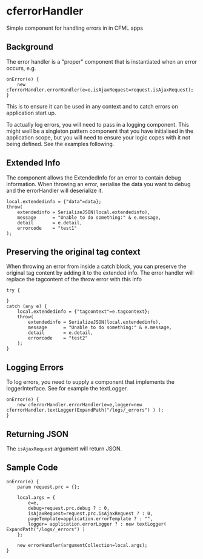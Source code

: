 # cferrorHandler

Simple component for handling errors in in CFML apps

## Background

The error handler is a "proper" component that is instantiated when an error occurs, e.g.

```cfscript
onError(e) {
	new cferrorHandler.errorHandler(e=e,isAjaxRequest=request.isAjaxRequest);
}
```

This is to ensure it can be used in any context and to catch errors on application start up.

To actually log errors, you will need to pass in a logging component. This might well be a singleton pattern component that you have initialised in the application scope, but you will need to ensure your logic copes with it not being defined. See the examples following.

## Extended Info

The component allows the ExtendedInfo for an error to contain debug information. When throwing an error, serialise the data you want to debug and the errorHandler will deserialize it.

```cfscript
local.extendedinfo = {"data"=data};
throw(
	extendedinfo = SerializeJSON(local.extendedinfo),
	message      = "Unable to do something:" & e.message, 
	detail       = e.detail,
	errorcode    = "test1"		
);
```

## Preserving the original tag context

When throwing an error from inside a catch block, you can preserve the original tag content by adding it to the extended info. The error handler will replace the tagcontent of the throw error with this info

```cfscript
try {

}
catch (any e) {
	local.extendedinfo = {"tagcontext"=e.tagcontext};
	throw(
		extendedinfo = SerializeJSON(local.extendedinfo),
		message      = "Unable to do something:" & e.message, 
		detail       = e.detail,
		errorcode    = "test2"		
	);
}
```

## Logging Errors

To log errors, you need to supply a component that implements the loggerInterface. See for example the textLogger.


```cfscript
onError(e) {
	new cferrorHandler.errorHandler(e=e,logger=new cferrorHandler.textLogger(ExpandPath("/logs/_errors") ) );
}
```

## Returning JSON

The `isAjaxRequest` argument will return JSON.

## Sample Code

```cfscript
onError(e) {
	param request.prc = {};

	local.args = {
		e=e,
		debug=request.prc.debug ? : 0,
		isAjaxRequest=request.prc.isAjaxRequest ? : 0,
		pageTemplate=application.errorTemplate ? : "",
		logger= application.errorLogger ? : new textLogger( ExpandPath("/logs/_errors") )
	};

	new errorHandler(argumentCollection=local.args);
}
```
